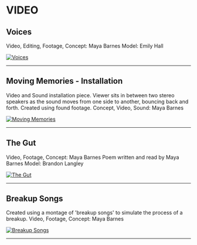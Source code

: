 # VIDEO

## Voices

Video, Editing, Footage, Concept: Maya Barnes
Model: Emily Hall

[![Voices](http://img.youtube.com/vi/UE1jgQYh6sk/0.jpg)](http://www.youtube.com/watch?v=UE1jgQYh6sk)

---

## Moving Memories - Installation

Video and Sound installation piece. Viewer sits in between two stereo speakers as the sound moves from one side to another, bouncing back and forth. Created using found footage.
Concept, Video, Sound: Maya Barnes

[![Moving Memories](http://img.youtube.com/vi/6lAVzRQlySU/0.jpg)](http://www.youtube.com/watch?v=6lAVzRQlySU)

---

## The Gut

Video, Footage, Concept: Maya Barnes
Poem written and read by Maya Barnes
Model: Brandon Langley

[![The Gut](http://img.youtube.com/vi/wedHQ1siDS8/0.jpg)](http://www.youtube.com/watch?v=wedHQ1siDS8)

---

## Breakup Songs

Created using a montage of 'breakup songs' to simulate the process of a breakup.
Video, Footage, Concept: Maya Barnes

[![Breakup Songs](http://img.youtube.com/vi/AK2nIfkE668/0.jpg)](http://www.youtube.com/watch?v=AK2nIfkE668)

---
